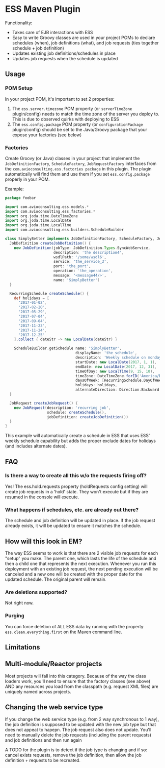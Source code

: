 # ESS Maven Plugin

Functionality:

* Takes care of EJB interactions with ESS
* Easy to write Groovy classes are used in your project POMs to declare schedules (when), job definitions (what), and job requests (ties together schedule + job definition)
* Updates existing job definitions/schedules in place
* Updates job requests when the schedule is updated

## Usage

### POM Setup

In your project POM, it's important to set 2 properties:

1. The `ess.server.timezone` POM property (or `serverTimeZone` plugin/config) needs to match the time zone of the server you deploy to. This is due to observed quirks with deploying to ESS
2. The `ess.config.package` POM property (or `configurationPackage` plugin/config) should be set to the Java/Groovy package that your expose your factories (see below)

### Factories

Create Groovy (or Java) classes in your project that implement the `JobDefinitionFactory`, `ScheduleFactory`, `JobRequestFactory` interfaces from the `com.avioconsulting.ess.factories package` in this plugin. The plugin automatically will find them and use them if you set `ess.config.package` properly in your POM.

Example:

```groovy
package foobar

import com.avioconsulting.ess.models.*
import com.avioconsulting.ess.factories.*
import org.joda.time.DateTimeZone
import org.joda.time.LocalDate
import org.joda.time.LocalTime
import com.avioconsulting.ess.builders.ScheduleBuilder

class SimplyBetter implements JobDefinitionFactory, ScheduleFactory, JobRequestFactory {
  JobDefinition createJobDefinition() {
    new JobDefinition(jobType: JobDefinition.Types.SyncWebService,
                      description: 'the description4',
                      wsdlPath: '/some/wsdl6',
                      service: 'the_service_3',
                      port: 'the_port',
                      operation: 'the_operation',
                      message: '<message44/>',
                      name: 'SimplyBetter')
  }

  RecurringSchedule createSchedule() {
    def holidays = [
      '2017-01-02',
      '2017-02-20',
      '2017-05-29',
      '2017-07-04',
      '2017-09-04',
      '2017-11-23',
      '2017-11-24',
      '2017-12-25'
    ].collect { dateStr -> new LocalDate(dateStr) }

    ScheduleBuilder.getSchedule name: 'SimplyBetter',
                                displayName: 'the schedule',
                                description: 'Weekly schedule on mondays',
                                startDate: new LocalDate(2017, 1, 1),
                                endDate: new LocalDate(2017, 12, 31),
                                timeOfDay: new LocalTime(9, 15, 10),
                                timeZone: DateTimeZone.forID('America/Denver'),
                                daysOfWeek: [RecurringSchedule.DayOfWeek.Monday],
                                holidays: holidays,
                                alternateDirection: Direction.Backward
  }

  JobRequest createJobRequest() {
    new JobRequest(description: 'recurring job',
                   schedule: createSchedule(),
                   jobDefinition: createJobDefinition())
  }
}
```

This example will automatically create a schedule in ESS that uses ESS' weekly schedule capability but adds the proper exclude dates for holidays (and includes alternate dates).

## FAQ

### Is there a way to create all this w/o the requests firing off?

Yes! The ess.hold.requests property (holdRequests config setting) will create job requests in a 'hold' state. They won't execute but if they are resumed in the console will execute.

### What happens if schedules, etc. are already out there?

The schedule and job definition will be updated in place. If the job request already exists, it will be updated to ensure it matches the schedule.

## How will this look in EM?

The way ESS seems to work is that there are 2 visible job requests for each "setup" you make. The parent one, which lasts the life of the schedule and then a child one that represents the next execution. Whenever you run this deployment with an existing job request, the next pending execution will be canceled and a new one will be created with the proper date for the updated schedule. The original parent will remain.

### Are deletions supported?

Not right now.

### Purging

You can force deletion of ALL ESS data by running with the property `ess.clean.everything.first` on the Maven command line.

## Limitations

## Multi-module/Reactor projects

Most projects will fall into this category. Because of the way the class loaders work, you'll need to ensure that the factory classes (see above) AND any resources you load from the classpath (e.g. request XML files) are uniquely named across projects.

## Changing the web service type

If you change the web service type (e.g. from 2 way synchronous to 1 way), the job definition is supposed to be updated with the new job type but that does not appeat to hapepn. The job request also does not update. You'll need to manually delete the job requests (including the parent requests) and job definitions and then run again

A TODO for the plugin is to detect if the job type is changing and if so: cancel exists requests, remove the job definition, then allow the job definition + requests to be recreated.